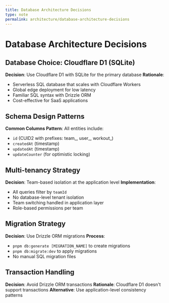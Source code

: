 ```yaml
---
title: Database Architecture Decisions
type: note
permalink: architecture/database-architecture-decisions
---
```


# Database Architecture Decisions

## Database Choice: Cloudflare D1 (SQLite)
**Decision**: Use Cloudflare D1 with SQLite for the primary database
**Rationale**: 
- Serverless SQL database that scales with Cloudflare Workers
- Global edge deployment for low latency
- Familiar SQL syntax with Drizzle ORM
- Cost-effective for SaaS applications

## Schema Design Patterns
**Common Columns Pattern**: All entities include:
- `id` (CUID2 with prefixes: team_, user_, workout_)
- `createdAt` (timestamp)
- `updatedAt` (timestamp)
- `updateCounter` (for optimistic locking)

## Multi-tenancy Strategy
**Decision**: Team-based isolation at the application level
**Implementation**:
- All queries filter by `teamId`
- No database-level tenant isolation
- Team switching handled in application layer
- Role-based permissions per team

## Migration Strategy
**Decision**: Use Drizzle ORM migrations
**Process**:
- `pnpm db:generate [MIGRATION_NAME]` to create migrations
- `pnpm db:migrate:dev` to apply migrations
- No manual SQL migration files

## Transaction Handling
**Decision**: Avoid Drizzle ORM transactions
**Rationale**: Cloudflare D1 doesn't support transactions
**Alternative**: Use application-level consistency patterns